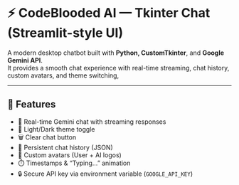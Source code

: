 # ⚡ CodeBlooded AI — Tkinter Chat (Streamlit-style UI)

A modern desktop chatbot built with **Python, CustomTkinter**, and **Google Gemini API**.  
It provides a smooth chat experience with real-time streaming, chat history, custom avatars, and theme switching,

---

## 🚀 Features
- 💬 Real-time Gemini chat with streaming responses  
- 🎨 Light/Dark theme toggle  
- 🗑️ Clear chat button  
- 💾 Persistent chat history (JSON)  
- 👤 Custom avatars (User + AI logos)  
- ⏱️ Timestamps & “Typing…” animation  
- 🔒 Secure API key via environment variable (`GOOGLE_API_KEY`)  
